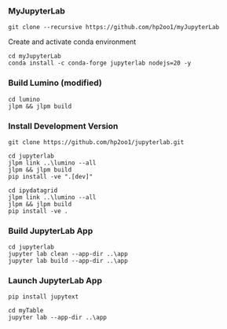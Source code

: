 ### MyJupyterLab
```
git clone --recursive https://github.com/hp2oo1/myJupyterLab
```

Create and activate conda environment

```
cd myJupyterLab
conda install -c conda-forge jupyterlab nodejs=20 -y
```

### Build Lumino (modified)
```
cd lumino
jlpm && jlpm build
```

### Install Development Version
```
git clone https://github.com/hp2oo1/jupyterlab.git
```

```
cd jupyterlab
jlpm link ..\lumino --all
jlpm && jlpm build
pip install -ve ".[dev]"
```

```
cd ipydatagrid
jlpm link ..\lumino --all
jlpm && jlpm build
pip install -ve .
```

### Build JupyterLab App
```
cd jupyterlab
jupyter lab clean --app-dir ..\app
jupyter lab build --app-dir ..\app
```

### Launch JupyterLab App
```
pip install jupytext
```

```
cd myTable
jupyter lab --app-dir ..\app
```
